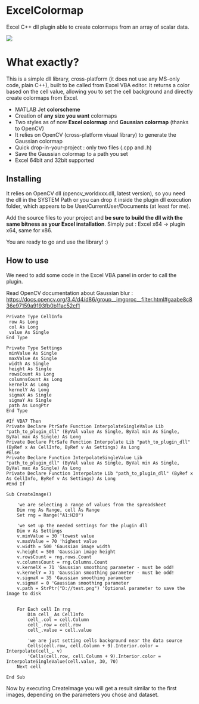 ExcelColormap
=======

Excel C++ dll plugin able to create colormaps from an array of scalar data.

![](examples/pixel.png)

What exactly?
=============
This is a simple dll library, cross-platform (it does not use any MS-only code, plain C++),
built to be called from Excel VBA editor. 
It returns a color based on the cell value, allowing you to set the cell background and directly create colormaps from Excel.

* MATLAB Jet **colorscheme**
* Creation of **any size you want** colormaps
* Two styles as of now **Excel colormap** and **Gaussian colormap** (thanks to OpenCV)
* It relies on OpenCV (cross-platform visual library) to generate the Gaussian colormap
* Quick drop-in-your-project : only two files (.cpp and .h)
* Save the Gaussian colormap to a path you set
* Excel 64bit and 32bit supported


Installing
----------

It relies on OpenCV dll (opencv_worldxxx.dll, latest version), so you need the dll in the SYSTEM Path or you can drop it inside the plugin dll execution folder, which appears to be User/CurrentUser/Documents (at least for me).

Add the source files to your project and **be sure to build the dll with the same bitness as your Excel installation**.
Simply put : Excel x64 -> plugin x64, same for x86.


You are ready to go and use the library! :)


How to use
----------

We need to add some code in the Excel VBA panel in order to call the plugin.

Read OpenCV documentation about Gaussian blur : https://docs.opencv.org/3.4/d4/d86/group__imgproc__filter.html#gaabe8c836e97159a9193fb0b11ac52cf1

```
Private Type CellInfo
 row As Long
 col As Long
 value As Single
End Type

Private Type Settings
 minValue As Single
 maxValue As Single
 width As Single
 height As Single
 rowsCount As Long
 columnsCount As Long
 kernelX As Long
 kernelY As Long
 sigmaX As Single
 sigmaY As Single
 path As LongPtr
End Type

#If VBA7 Then
Private Declare PtrSafe Function InterpolateSingleValue Lib "path_to_plugin_dll" (ByVal value As Single, ByVal min As Single, ByVal max As Single) As Long
Private Declare PtrSafe Function Interpolate Lib "path_to_plugin_dll" (ByRef x As CellInfo, ByRef v As Settings) As Long
#Else
Private Declare Function InterpolateSingleValue Lib "path_to_plugin_dll" (ByVal value As Single, ByVal min As Single, ByVal max As Single) As Long
Private Declare Function Interpolate Lib "path_to_plugin_dll" (ByRef x As CellInfo, ByRef v As Settings) As Long
#End If

Sub CreateImage()

    'we are selecting a range of values from the spreadsheet
    Dim rng As Range, cell As Range
    Set rng = Range("A1:H20")
    
    'we set up the needed settings for the plugin dll
    Dim v As Settings
    v.minValue = 30 'lowest value
    v.maxValue = 70 'highest value
    v.width = 500 'Gaussian image width
    v.height = 500 'Gaussian image height
    v.rowsCount = rng.rows.Count
    v.columnsCount = rng.Columns.Count
    v.kernelX = 71 'Gaussian smoothing parameter - must be odd!
    v.kernelY = 71 'Gaussian smoothing parameter - must be odd!
    v.sigmaX = 35 'Gaussian smoothing parameter
    v.sigmaY = 0 'Gaussian smoothing parameter
    v.path = StrPtr("D://test.png") 'Optional parameter to save the image to disk
    
    
    For Each cell In rng
        Dim cell_ As CellInfo
        cell_.col = cell.Column
        cell_.row = cell.row
        cell_.value = cell.value
        
        'we are just setting cells background near the data source
        Cells(cell.row, cell.Column + 9).Interior.color = Interpolate(cell_, v)
        'Cells(cell.row, cell.Column + 9).Interior.color = InterpolateSingleValue(cell.value, 30, 70)
    Next cell

End Sub
```

Now by executing CreateImage you will get a result similar to the first images, depending on the parameters you chose and dataset.
